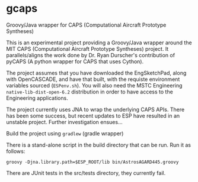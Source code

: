 # gcaps
Groovy/Java wrapper for CAPS (Computational Aircraft Prototype Syntheses)

This is an experimental project providing a Groovy/Java wrapper around the MIT CAPS (Computational Aircraft Prototype Syntheses) project. It parallels/aligns the work done by Dr. Ryan Durscher's contribution of pyCAPS (A python wrapper for CAPS that uses Cython).

The project assumes that you have downloaded the EngSketchPad, along with OpenCASCADE, and have that built, with the requiste environment variables sourced (`ESPenv.sh`). You will also need the MSTC Engineering `native-lib-dist-open-6.2` distribution in order to have access to the Engineering applications.

The project currently uses JNA to wrap the underlying CAPS APIs. There has been some success, but recent updates to ESP have resulted in an unstable project. Further investigation ensues...

Build the project using `gradlew` (gradle wrapper)

There is a stand-alone script in the build directory that can be run. Run it as follows:

`groovy -Djna.library.path=$ESP_ROOT/lib bin/AstrosAGARD445.groovy`

There are JUnit tests in the src/tests directory, they currently fail.
